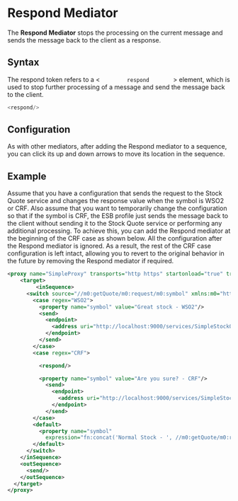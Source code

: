 # Respond Mediator

The **Respond Mediator** stops the processing on the current message and sends the message back to the client as a response.

## Syntax

The respond token refers to a \< `         respond        ` \> element,
which is used to stop further processing of a message and send the
message back to the client.

``` java
<respond/>
```

## Configuration

As with other mediators, after adding the Respond mediator to a
sequence, you can click its up and down arrows to move its location in
the sequence.

## Example

Assume that you have a configuration that sends the request to the Stock
Quote service and changes the response value when the symbol is WSO2 or
CRF. Also assume that you want to temporarily change the configuration
so that if the symbol is CRF, the ESB profile just sends the message
back to the client without sending it to the Stock Quote service or
performing any additional processing. To achieve this, you can add the
Respond mediator at the beginning of the CRF case as shown below. All
the configuration after the Respond mediator is ignored. As a result,
the rest of the CRF case configuration is left intact, allowing you to
revert to the original behavior in the future by removing the Respond
mediator if required.

```xml
<proxy name="SimpleProxy" transports="http https" startonload="true" trace="disable" xmlns="http://ws.apache.org/ns/synapse">
    <target>
         <inSequence>
      <switch source="//m0:getQuote/m0:request/m0:symbol" xmlns:m0="http://services.samples">
        <case regex="WSO2">
          <property name="symbol" value="Great stock - WSO2"/>
          <send>
            <endpoint>
              <address uri="http://localhost:9000/services/SimpleStockQuoteService"/>
            </endpoint>
          </send>
        </case>
        <case regex="CRF">

          <respond/>

          <property name="symbol" value="Are you sure? - CRF"/>
            <send>
              <endpoint>
                <address uri="http://localhost:9000/services/SimpleStockQuoteService"/>
              </endpoint>
            </send>
        </case>
        <default>
          <property name="symbol"
            expression="fn:concat('Normal Stock - ', //m0:getQuote/m0:request/m0:symbol)" xmlns:m0="http://services.samples"/>
        </default>
      </switch>
    </inSequence>
    <outSequence>
      <send/>
    </outSequence>
  </target>
</proxy>
```
